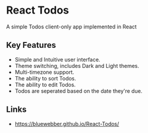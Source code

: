 # React Todos

A simple Todos client-only app implemented in React

## Key Features

- Simple and Intuitive user interface.
- Theme switching, includes Dark and Light themes.
- Multi-timezone support.
- The ability to sort Todos.
- The ability to edit Todos.
- Todos are seperated based on the date they're due.

## Links

- https://bluewebber.github.io/React-Todos/
